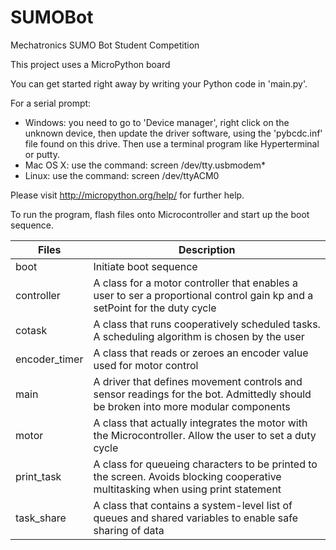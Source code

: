 # SUMOBot
Mechatronics SUMO Bot Student Competition

This project uses a MicroPython board

You can get started right away by writing your Python code in 'main.py'.

For a serial prompt:
 - Windows: you need to go to 'Device manager', right click on the unknown device,
   then update the driver software, using the 'pybcdc.inf' file found on this drive.
   Then use a terminal program like Hyperterminal or putty.
 - Mac OS X: use the command: screen /dev/tty.usbmodem*
 - Linux: use the command: screen /dev/ttyACM0

Please visit http://micropython.org/help/ for further help.

To run the program, flash files onto Microcontroller and start up the boot sequence.

| Files | Description |
|-------|-------------|
| boot | Initiate boot sequence |
| controller | A class for a motor controller that enables a user to ser a proportional control gain kp and a setPoint for the duty cycle |
| cotask | A class that runs cooperatively scheduled tasks. A scheduling algorithm is chosen by the user |
| encoder_timer | A class that reads or zeroes an encoder value used for motor control |
| main | A driver that defines movement controls and sensor readings for the bot. Admittedly should be broken into more modular components |
| motor | A class that actually integrates the motor with the Microcontroller. Allow the user to set a duty cycle |
| print_task | A  class for queueing characters to be printed to the screen. Avoids blocking cooperative multitasking when using print statement |
| task_share | A class that contains a system-level list of queues and shared variables to enable safe sharing of data |
